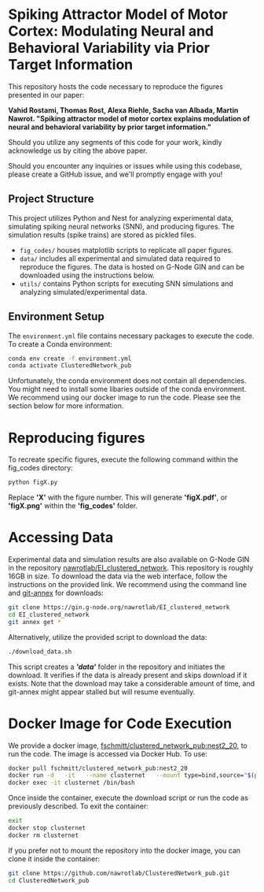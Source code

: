 # Spiking Attractor Model of Motor Cortex: Modulating Neural and Behavioral Variability via Prior Target Information

This repository hosts the code necessary to reproduce the figures presented in our paper:

**Vahid Rostami, Thomas Rost, Alexa Riehle, Sacha van Albada, Martin Nawrot. "Spiking attractor model of motor cortex explains modulation of neural and behavioral variability by prior target information."**

Should you utilize any segments of this code for your work, kindly acknowledge us by citing the above paper.

Should you encounter any inquiries or issues while using this codebase, please create a GitHub issue, and we'll promptly engage with you!

## Project Structure
This project utilizes Python and Nest for analyzing experimental data, simulating spiking neural networks (SNN), and producing figures. The simulation results (spike trains) are stored as pickled files.

* `fig_codes/` houses matplotlib scripts to replicate all paper figures.
* `data/` includes all experimental and simulated data required to reproduce the figures. The data is hosted on G-Node GIN and can be downloaded using the instructions below.
* `utils/` contains Python scripts for executing SNN simulations and analyzing simulated/experimental data.

## Environment Setup
The `environment.yml` file contains necessary packages to execute the code. To create a Conda environment:

```bash
conda env create -f environment.yml
conda activate ClusteredNetwork_pub
```
Unfortunately, the conda environment does not contain all dependencies. You might need to install some libaries outside of the conda environment.
We recommend using our docker image to run the code. Please see the section below for more information.


# Reproducing figures
To recreate specific figures, execute the following command within the fig_codes directory:
```bash
python figX.py
```
Replace **'X'** with the figure number. This will generate **'figX.pdf'**, or **'figX.png'** within the **'fig_codes'** folder.

# Accessing Data
Experimental data and simulation results are also available on G-Node GIN in the repository 
[nawrotlab/EI_clustered_network](https://gin.g-node.org/nawrotlab/EI_clustered_network).
This repository is roughly 16GB in size. To download the data via the web interface, 
follow the instructions on the provided link. We recommend using the command line and 
[git-annex](https://git-annex.branchable.com/install/) for downloads:

```bash
git clone https://gin.g-node.org/nawrotlab/EI_clustered_network
cd EI_clustered_network
git annex get *
```
Alternatively, utilize the provided script to download the data:
```bash
./download_data.sh
```
This script creates a ***'data'*** folder in the repository and initiates the download. 
It verifies if the data is already present and skips download if it exists. 
Note that the download may take a considerable amount of time, and git-annex might appear stalled but will resume eventually.

# Docker Image for Code Execution
We provide a docker image, 
[fschmitt/clustered_network_pub:nest2_20](https://hub.docker.com/repository/docker/fschmitt/clustered_network_pub/), 
to run the code.
The image is accessed via Docker Hub. To use:

```bash 
docker pull fschmitt/clustered_network_pub:nest2_20
docker run -d   -it   --name clusternet   --mount type=bind,source="$(pwd)"/ClusteredNetwork_pub,target=/app   fschmitt/clustered_network_pub:nest2_20
docker exec -it clusternet /bin/bash
```

Once inside the container, execute the download script or run the code as previously described. To exit the container:
```bash
exit
docker stop clusternet
docker rm clusternet
```

If you prefer not to mount the repository into the docker image, you can clone it inside the container:
```bash
git clone https://github.com/nawrotlab/ClusteredNetwork_pub.git
cd ClusteredNetwork_pub
```


